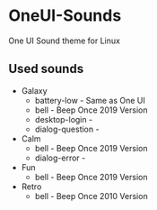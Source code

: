 # OneUI-Sounds
One UI Sound theme for Linux

## Used sounds

* Galaxy
  * battery-low - Same as One UI
  * bell - Beep Once 2019 Version
  * desktop-login - 
  * dialog-question - 
* Calm
  * bell - Beep Once 2019 Version
  * dialog-error - 
* Fun
  * bell - Beep Once 2019 Version
* Retro
  * bell - Beep Once 2010 Version
